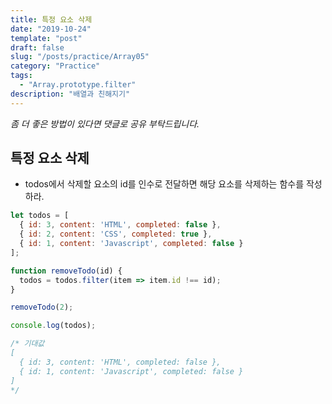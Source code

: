 ```yaml
---
title: 특정 요소 삭제
date: "2019-10-24"
template: "post"
draft: false
slug: "/posts/practice/Array05"
category: "Practice"
tags:
  - "Array.prototype.filter"
description: "배열과 친해지기"
---
```

<span class="notice">
  <em>좀 더 좋은 방법이 있다면 댓글로 공유 부탁드립니다.</em>
</span>

## 특정 요소 삭제
- todos에서 삭제할 요소의 id를 인수로 전달하면 해당 요소를 삭제하는 함수를 작성하라.

``` javascript
let todos = [
  { id: 3, content: 'HTML', completed: false },
  { id: 2, content: 'CSS', completed: true },
  { id: 1, content: 'Javascript', completed: false }
];

function removeTodo(id) {
  todos = todos.filter(item => item.id !== id);
}

removeTodo(2);

console.log(todos);

/* 기대값
[
  { id: 3, content: 'HTML', completed: false },
  { id: 1, content: 'Javascript', completed: false }
]
*/
```

<br>
<br>
<br>
<br>
<br>